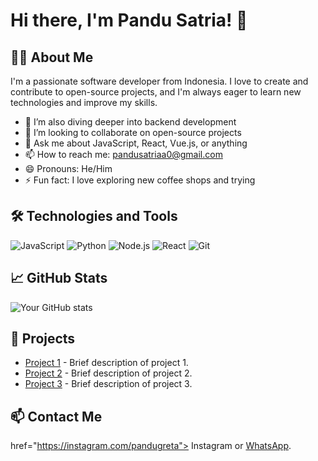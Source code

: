# Hi there, I'm Pandu Satria! 👋

## 👨‍💻 About Me

I'm a passionate software developer from Indonesia. I love to create and contribute to open-source projects, and I'm always eager to learn new technologies and improve my skills.

- 🌱  I’m also diving deeper into backend development
- 👯 I’m looking to collaborate on open-source projects
- 💬 Ask me about JavaScript, React, Vue.js, or anything 
- 📫 How to reach me: pandusatriaa0@gmail.com
- 😄 Pronouns: He/Him
- ⚡ Fun fact: I love exploring new coffee shops and trying 

## 🛠️ Technologies and Tools

![JavaScript](https://img.shields.io/badge/-JavaScript-F7DF1E?style=flat-square&logo=javascript&logoColor=black)
![Python](https://img.shields.io/badge/-Python-3776AB?style=flat-square&logo=python&logoColor=white)
![Node.js](https://img.shields.io/badge/-Node.js-339933?style=flat-square&logo=node.js&logoColor=white)
![React](https://img.shields.io/badge/-React-61DAFB?style=flat-square&logo=react&logoColor=black)
![Git](https://img.shields.io/badge/-Git-F05032?style=flat-square&logo=git&logoColor=white)

## 📈 GitHub Stats

![Your GitHub stats](https://github-readme-stats.vercel.app/api?username=yourusername&show_icons=true&hide=contribs,prs&theme=tokyonight)

## 🚀 Projects

- [Project 1](https://github.com/yourusername/project1) - Brief description of project 1.
- [Project 2](https://github.com/yourusername/project2) - Brief description of project 2.
- [Project 3](https://github.com/yourusername/project3) - Brief description of project 3.

## 📫 Contact Me
href="https://instagram.com/pandugreta"><i class="fab fa-instagram"></i> Instagram</a> or <a href="https://api.whatsapp.com/send?phone=6283162963618"><i class="fab fa-whatsapp"></i> WhatsApp</a>.</p>
